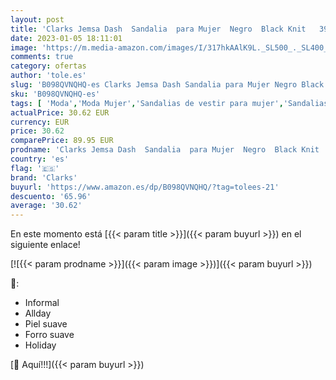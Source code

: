 ```yaml
---
layout: post
title: 'Clarks Jemsa Dash  Sandalia  para Mujer  Negro  Black Knit   39 EU'
date: 2023-01-05 18:11:01
image: 'https://m.media-amazon.com/images/I/317hkAAlK9L._SL500_._SL400_.jpg'
comments: true
category: ofertas
author: 'tole.es'
slug: 'B098QVNQHQ-es Clarks Jemsa Dash Sandalia para Mujer Negro Black Knit 39 EU'
sku: 'B098QVNQHQ-es'
tags: [ 'Moda','Moda Mujer','Sandalias de vestir para mujer','Sandalias y palas de mujer','Zapatos para mujer','clarks','sandalia','🇪🇸', ]
actualPrice: 30.62 EUR
currency: EUR
price: 30.62
comparePrice: 89.95 EUR
prodname: 'Clarks Jemsa Dash  Sandalia  para Mujer  Negro  Black Knit   39 EU'
country: 'es'
flag: '🇪🇸'
brand: 'Clarks'
buyurl: 'https://www.amazon.es/dp/B098QVNQHQ/?tag=tolees-21'
descuento: '65.96'
average: '30.62'
---
```


En este momento está [{{< param title >}}]({{< param buyurl >}}) en el siguiente enlace!

[![{{< param prodname >}}]({{< param image >}})]({{< param buyurl >}})

🔎:

- Informal
- Allday
- Piel suave
- Forro suave
- Holiday

[🛒 Aquí!!!]({{< param buyurl >}})
